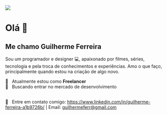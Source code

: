 <img width="auto" src="https://github.com/guilhermeferr/imgs/blob/master/capa-gui-github.png">


# Olá 👋

## Me chamo **Guilherme Ferreira**

Sou um programador e designer :computer:, apaixonado por filmes, séries, tecnologia e pela troca de conhecimentos e experiências. 
Amo o que faço, principalmente quando estou na criação de algo novo.

 :rocket:  &nbsp; Atualmente estou como **Freelancer**
 <br/> :purple_heart: &nbsp; Buscando entrar no mercado de desenvolvimento

 
 <br/> :email: &nbsp; Entre em contato comigo: https://www.linkedin.com/in/guilherme-ferreira-a1b9726b/
| 
Email: guilhermeferr@gmail.com
